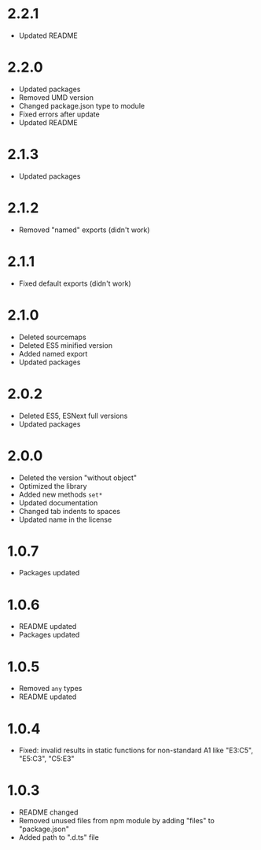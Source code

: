 # 2.2.1
- Updated README

# 2.2.0
- Updated packages
- Removed UMD version
- Changed package.json type to module
- Fixed errors after update
- Updated README

# 2.1.3
- Updated packages

# 2.1.2
- Removed "named" exports (didn't work)

# 2.1.1
- Fixed default exports (didn't work)

# 2.1.0
- Deleted sourcemaps
- Deleted ES5 minified version
- Added named export
- Updated packages

# 2.0.2
- Deleted ES5, ESNext full versions
- Updated packages

# 2.0.0
- Deleted the version "without object"
- Optimized the library
- Added new methods `set*`
- Updated documentation
- Changed tab indents to spaces
- Updated name in the license

# 1.0.7
- Packages updated

# 1.0.6
- README updated
- Packages updated

# 1.0.5
- Removed `any` types
- README updated

# 1.0.4
- Fixed: invalid results in static functions for non-standard A1 like "E3:C5", "E5:C3", "C5:E3"

# 1.0.3
- README changed
- Removed unused files from npm module by adding "files" to "package.json"
- Added path to ".d.ts" file
